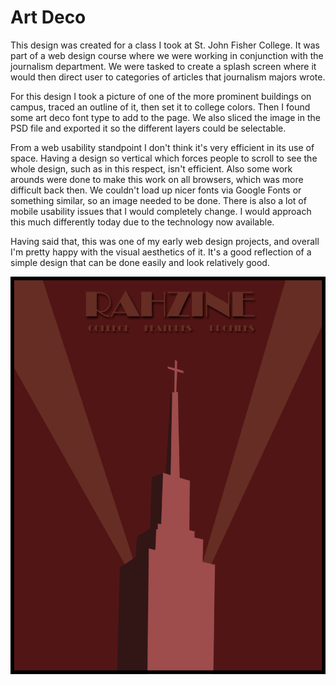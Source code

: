 # Art Deco

This design was created for a class I took at St. John Fisher College. It was part of a web design course where we were working in conjunction with the journalism
department. We were tasked to create a splash screen where it would then direct user to categories of articles that journalism majors wrote.

For this design I took a picture of one of the more prominent buildings on campus, traced an outline of it, then set it to college colors. Then I found some art deco font type to add to the page. We also sliced the image in the PSD file and exported it so the different layers could be selectable.

From a web usability standpoint I don't think it's very efficient in its use of space. Having a design so vertical which forces people to scroll to see the whole design, such as in this respect, isn't efficient. Also some work arounds were done to make this work on all browsers, which was more difficult back then. We couldn't load up nicer fonts via Google Fonts or something similar, so an image needed to be done. There is also a lot of mobile usability issues that I would completely change. I would approach this much differently today due to the technology now available.

Having said that, this was one of my early web design projects, and overall I'm pretty happy with the visual aesthetics of it. It's a good reflection of a simple design that can be done easily and look relatively good.

![Art Deco image](art-deco.png)